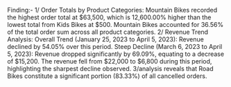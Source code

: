 Finding:-
1/ Order Totals by Product Categories:
Mountain Bikes recorded the highest order total at $63,500, which is 12,600.00%
higher than the lowest total from Kids Bikes at $500.
Mountain Bikes accounted for 36.56% of the total order sum across all product
categories.
2/ Revenue Trend Analysis:
Overall Trend (January 25, 2023 to April 5, 2023):
Revenue declined by 54.05% over this period.
Steep Decline (March 6, 2023 to April 5, 2023):
Revenue dropped significantly by 69.09%, equating to a decrease of $15,200.
The revenue fell from $22,000 to $6,800 during this period, highlighting the
sharpest decline observed.
3/analysis reveals that Road Bikes constitute a significant
portion (83.33%) of all cancelled orders.
